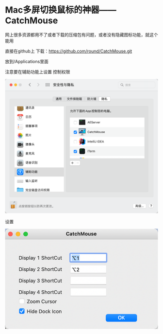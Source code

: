 # Mac多屏切换鼠标的神器——CatchMouse

网上很多资源都用不了或者下载的压缩包有问题，或者没有隐藏图标功能，就这个能用

直接在github上 下载：https://github.com/round/CatchMouse.git

放到/Applications里面

注意要在辅助功能上设置 控制权限

![](../../Image/1473551-20220103161137618-557678791.png)

设置

![](../../Image/1473551-20220103161213534-1598078516.png)
